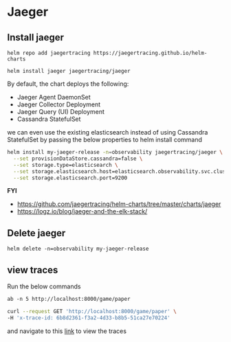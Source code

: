 # Jaeger
## Install jaeger
```
helm repo add jaegertracing https://jaegertracing.github.io/helm-charts

helm install jaeger jaegertracing/jaeger
```

By default, the chart deploys the following:

* Jaeger Agent DaemonSet
* Jaeger Collector Deployment
* Jaeger Query (UI) Deployment
* Cassandra StatefulSet

we can even use the existing elasticsearch instead of using Cassandra StatefulSet by passing the below properties to helm install command
```sh
helm install my-jaeger-release -n=observability jaegertracing/jaeger \
  --set provisionDataStore.cassandra=false \
  --set storage.type=elasticsearch \
  --set storage.elasticsearch.host=elasticsearch.observability.svc.cluster.local \
  --set storage.elasticsearch.port=9200
```

**FYI** 
* https://github.com/jaegertracing/helm-charts/tree/master/charts/jaeger
* https://logz.io/blog/jaeger-and-the-elk-stack/

## Delete jaeger
```
helm delete -n=observability my-jaeger-release
```

## view traces

Run the below commands

```apache benchmark
ab -n 5 http://localhost:8000/game/paper
```

```sh
curl --request GET 'http://localhost:8000/game/paper' \
-H 'x-trace-id: 6b8d2361-f3a2-4d33-b8b5-51ca27e70224'
```

and navigate to this [link](http://localhost:16686/search?end=1600003999162000&limit=20&lookback=1h&maxDuration&minDuration&operation=GET%3A%20%2Fgame%2Fpaper&service=performance-test&start=1600000399162000) to view the traces
